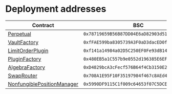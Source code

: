 # Deployment addresses

| Contract                                                                                                                                          | BSC                                          | opBNB                                        |
|---------------------------------------------------------------------------------------------------------------------------------------------------|----------------------------------------------|----------------------------------------------|
| [Perpetual](https://github.com/daiwanwei/thena-plugin-hackathon/blob/main/contracts/src/contracts/Perpetual.sol)                                  | `0x78719659B56B87DD04E6aD82903d51de1afbf13D` | `0x0000000000000000000000000000000000000000` |
| [VaultFactory](https://github.com/daiwanwei/thena-plugin-hackathon/blob/main/contracts/src/contracts/VaultFactory.sol)                            | `0xfFAE599ba8305739A3F0aD3dacED0f5F624D3A23` | `0x0000000000000000000000000000000000000000` |
| [LimitOrderPlugin](https://github.com/daiwanwei/thena-plugin-hackathon/blob/main/contracts/src/contracts/LimitOrderPlugin.sol)                    | `0xf141a14984a02D5C250EF0Fe93dB146b57e897CC` | `0x0000000000000000000000000000000000000000` |
| [PluginFactory](https://github.com/daiwanwei/thena-plugin-hackathon/blob/main/contracts/src/contracts/BasePluginV1Factory.sol)                    | `0x480EB5a1C557b9e0552d196385E6EFE044BeE1f7` | `0x0000000000000000000000000000000000000000` |
| [AlgebraFactory](https://github.com/cryptoalgebra/Algebra/blob/master/src/core/contracts/AlgebraFactory.sol)                                      | `0xD4829bcA3cFecf576B64f4Cb3150E2196BF2b30B` | `0x0000000000000000000000000000000000000000` |
| [SwapRouter](https://github.com/cryptoalgebra/Algebra/blob/master/src/periphery/contracts/SwapRouter.sol)                                         | `0x708A1E95F10F35197984f467c8AEd43aA82828d3` | `0x0000000000000000000000000000000000000000` |
| [NonfungiblePositionManager](https://github.com/cryptoalgebra/Algebra/blob/master/src/periphery/contracts/NonfungiblePositionManager.sol)         | `0x5990DF9115C1f009c64653f07C5DCE1fDAC999d2` | `0x0000000000000000000000000000000000000000` |
